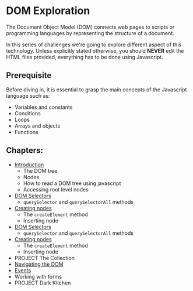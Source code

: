 # DOM Exploration

The Document Object Model (DOM) connects web pages to scripts or programming languages by representing the structure of a document.

In this series of challenges we're going to explore different aspect of this technology. Unless explicitly stated otherwise, you should **NEVER** edit the HTML files provided, everything has to be done using Javascript.

## Prerequisite

Before diving in, it is essential to grasp the main concepts of the Javascript language such as:

- Variables and constants
- Conditions
- Loops
- Arrays and objects
- Functions

## Chapters:

- [Introduction](./1.Introduction)
  - The DOM tree
  - Nodes
  - How to read a DOM tree using javascript
  - Accessing root level nodes
- [DOM Selectors](./2.Selectors)
  - `querySelector` and `querySelectorAll` methods
- [Creating nodes](./3.Create)
  - The `createElement` method
  - Inserting node
- [DOM Selectors](./2.Selectors)
  - `querySelector` and `querySelectorAll` methods
- [Creating nodes](./3.Create)
  - The `createElement` method
  - Inserting node
- PROJECT The Collection
- [Navigating the DOM](./4.Navigate)
- [Events](./5.Events/)
- Working with forms
- PROJECT Dark Kitchen
